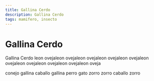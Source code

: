 ```yaml
---
title: Gallina Cerdo
description: Gallina Cerdo
tags: mamifero, insecto
---
```


# Gallina Cerdo

Gallina Cerdo leon ovejaleon ovejaleon ovejaleon ovejaleon ovejaleon ovejaleon ovejaleon ovejaleon ovejaleon oveja

conejo gallina caballo gallina perro gato zorro zorro caballo zorro